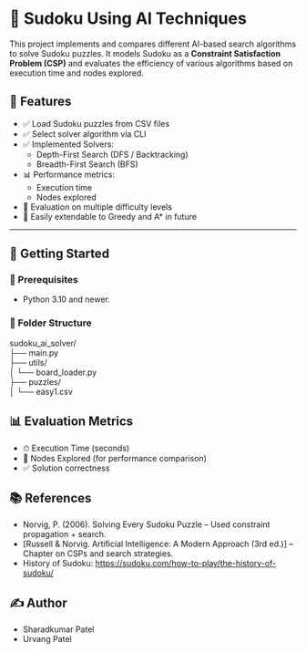 # 🧠 Sudoku Using AI Techniques

This project implements and compares different AI-based search algorithms to solve Sudoku puzzles. It models Sudoku as a **Constraint Satisfaction Problem (CSP)** and evaluates the efficiency of various algorithms based on execution time and nodes explored.

## 📌 Features

- ✅ Load Sudoku puzzles from CSV files
- ✅ Select solver algorithm via CLI
- ✅ Implemented Solvers:
  - Depth-First Search (DFS / Backtracking)
  - Breadth-First Search (BFS)
- 📊 Performance metrics:
  - Execution time
  - Nodes explored
- 🧪 Evaluation on multiple difficulty levels
- 🔄 Easily extendable to Greedy and A\* in future

---

## 🚀 Getting Started  


### 🔧 Prerequisites

- Python 3.10 and newer.

### 📂 Folder Structure

sudoku_ai_solver/  
├── main.py  
├── utils/  
│       └── board_loader.py  
├── puzzles/  
│       └── easy1.csv  


## 📊 Evaluation Metrics
- ⏱ Execution Time (seconds)
- 🔁 Nodes Explored (for performance comparison)
- ✅ Solution correctness


## 📚 References
- Norvig, P. (2006). Solving Every Sudoku Puzzle – Used constraint propagation + search.
- [Russell & Norvig. Artificial Intelligence: A Modern Approach (3rd ed.)] – Chapter on CSPs and search strategies.
- History of Sudoku: https://sudoku.com/how-to-play/the-history-of-sudoku/

## ✍️ Author
- Sharadkumar Patel 
- Urvang Patel
